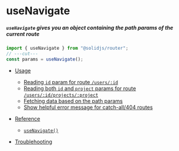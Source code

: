# useNavigate

##### `useNavigate` gives you an object containing the path params of the current route

<div class="text-xl">

```ts twoslash
import { useNavigate } from "@solidjs/router";
// ---cut---
const params = useNavigate();
```

</div>

- [Usage](#usage)

  - [Reading `id` param for route `/users/:id`](#accessing-id-param-for-route-users-id)
  - [Reading both `id` and `project` params for route `/users/:id/projects/:project`](#accessing-id-param-for-route-users-id)
  - [Fetching data based on the path params](#example)
  - [Show helpful error message for catch-all/404 routes](#example)

- [Reference](#reference)

  - [`useNavigate()`](#hello-world)

- [Troublehooting](#troublehooting)
